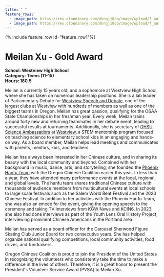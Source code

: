 ```yaml
---
title: " "
feature_row1:
  - image_path: https://res.cloudinary.com/dhngj18do/image/upload/f_auto,q_auto/v1/images/pvsa/2023_Meilan_Xu
  - image_path: https://res.cloudinary.com/dhngj18do/image/upload/f_auto,q_auto/v1/images/activities/year_2023
---
```


{% include feature_row id="feature_row1"%}

# Meilan Xu - Gold Award

**School: Westview High School**  
**Category: Teens (11-15)**  
**Hours: 180.5**  

Meilan is currently 15 years old, and a sophomore at Westview High School, where she has taken on numerous leadership positions. She is a lab leader of Parliamentary Debate for [Westview Speech and Debate](https://www.instagram.com/westviewspeechanddebate/?utm_source=ig_web_button_share_sheet&igshid=OGQ5ZDc2ODk2ZA%3D%3D), one of the largest clubs at Westview with hundreds of members as well as one of the biggest teams in Oregon. Meilan has great passion, qualifying for the OSAA State Championships in her freshman year. Every week, Meilan trains around forty new and returning teammates in her debate event, leading to successful results at tournaments. Additionally, she is secretary of [OHSU Science Ambassadors](https://www.ohsu.edu/onprc) at [Westview](https://www.instagram.com/whs_science_ambassadors/), a STEM mentorship program focused on teaching science to elementary school kids in an engaging and hands-on way. As a board member, Meilan helps lead meetings and communicates with parents, mentors, kids, and teachers.

Meilan has always been interested in her Chinese culture, and in sharing its beauty with the local community and beyond. Combined with her background in music, dance, arts, and storytelling, she founded the [Phoenix Hanfu Team](https://www.instagram.com/phoenix_hanfu_team/) with the Oregon Chinese Coalition earlier this year. In less than a year, they have attended many performance events at the local, regional, and global levels. The hanfu team shares traditional Chinese culture with thousands of audience members from multicultural events at local schools to large scale festivals such as the Salem World Beat Festival and the 2023 Chinese Festival. In addition to her activities with the Phoenix Hanfu Team, she was also an emcee for the event, giving the opening speech to the ceremony and taking TV interviews from KGW News and KOIN6.  In 2023, she also had done interviews as part of the Youth Lens Oral History Project, interviewing prominent Chinese Americans in the Portland area. 

Meilan has served as a board officer for the Carousel Sherwood Figure Skating Club Junior Board for two consecutive years. She has helped organize national qualifying competitions, local community activities, food drives, and fundraisers.

Oregon Chinese Coalition is proud to join the President of the United States in recognizing the volunteers who consistently take the time to make a difference in the lives of others. Therefore, it is a great honor to present the President's Volunteer Service Award (PVSA) to Meilan Xu.
